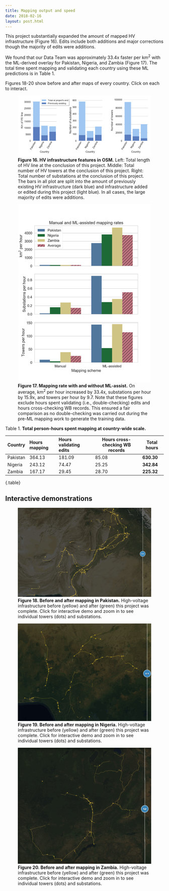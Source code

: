 ```yaml
---
title: Mapping output and speed
date: 2018-02-16
layout: post.html
---
```


This project substantially expanded the amount of mapped HV infrastructure (Figure 16). Edits include both additions and major corrections though the majority of edits were additions.

We found that our Data Team was approximately 33.4x faster per km<sup>2</sup> with the ML-derived overlay for Pakistan, Nigeria, and Zambia (Figure 17). The total time spent mapping and validating each country using these ML predictions is in Table 1.

Figures 18-20 show before and after maps of every country. Click on each to interact.

<figure class="align-center">
  <img src="/assets/graphics/content/results_plots/mapped_features.png" alt="Total mapping edits." />
  <figcaption><b>Figure 16. HV infrastructure features in OSM.</b> Left: Total length of HV line at the conclusion of this project. Middle: Total number of HV towers at the conclusion of this project. Right: Total number of substations at the conclusion of this project.  The bars in all plot are split into the amount of previously existing HV infrastructure (dark blue) and infrastructure added or edited during this project (light blue). In all cases, the large majority of edits were additions.</figcaption>
</figure>

<figure class="align-center">
  <img src="/assets/graphics/content/results_plots/mapping_rate.png" alt="Mapping rate for km^2, towers, and substations per hour." />
  <figcaption><b>Figure 17. Mapping rate with and without ML-assist.</b> On average, km<sup>2</sup> per hour increased by 33.4x, substations per hour by 15.9x, and towers per hour by 9.7. Note that these figures exclude hours spent validating (i.e., double-checking) edits and hours cross-checking WB records. This ensured a fair comparison as no double-checking was carried out during the pre-ML mapping work to generate the training data.</figcaption>
</figure>

Table 1. **Total person-hours spent mapping at country-wide scale.**

| Country    | Hours mapping    | Hours validating edits | Hours cross-checking WB records | **Total hours** | 
|:---------- |:---------------- |:----------------       | ------------------------------- | --------------- |
| Pakistan   | 364.13		        | 181.09 	 	             | 85.08                           | **630.30** |
| Nigeria    | 243.12           | 74.47  		             | 25.25                           | **342.84** |
| Zambia     | 167.17           | 29.45                  | 28.70                           | **225.32** |
{.table}

## Interactive demonstrations

<figure class="align-center">
  <a href="https://bl.ocks.org/RichRico/raw/e85e9ea59466f5a408c95deafb284875/" target="_blank">
    <img src="/assets/graphics/content/results_plots/map_wipe_pakistan.gif" alt="Before/after mapping in Pakistan.">
  </a>
  <figcaption><b>Figure 18. Before and after mapping in Pakistan.</b> High-voltage infrastructure before (yellow) and after (green) this project was complete. Click for interactive demo and zoom in to see individual towers (dots) and substations.</figcaption>
</figure>

<figure class="align-center">
  <a href="https://bl.ocks.org/piligab/raw/7cfc74433586d8a89fddbef434789cc9/" target="_blank">
    <img src="/assets/graphics/content/results_plots/map_wipe_nigeria.gif" alt="Before/after mapping in Nigeria.">
  </a>
  <figcaption><b>Figure 19. Before and after mapping in Nigeria.</b> High-voltage infrastructure before (yellow) and after (green) this project was complete. Click for interactive demo and zoom in to see individual towers (dots) and substations.</figcaption>
</figure>

<figure class="align-center">
  <a href="https://bl.ocks.org/piligab/raw/158194656b2923e439fad7ac5550aa34/" target="_blank">
    <img src="/assets/graphics/content/results_plots/map_wipe_zambia.gif" alt="Before/after mapping in Zambia.">
  </a>
  <figcaption><b>Figure 20. Before and after mapping in Zambia.</b> High-voltage infrastructure before (yellow) and after (green) this project was complete. Click for interactive demo and zoom in to see individual towers (dots) and substations.</figcaption>
</figure>